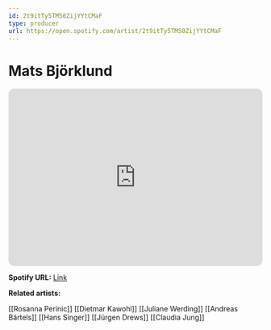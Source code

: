```yaml
---
id: 2t9itTy5TM50ZijYYtCMaF
type: producer
url: https://open.spotify.com/artist/2t9itTy5TM50ZijYYtCMaF
---
```

# Mats Björklund

<iframe style="border-radius:12px" src="https://open.spotify.com/embed/artist/2t9itTy5TM50ZijYYtCMaF" width="100%" height="352" frameBorder="0" allowfullscreen="" allow="autoplay; clipboard-write; encrypted-media; fullscreen; picture-in-picture" loading="lazy"></iframe>

**Spotify URL:** [Link](https://open.spotify.com/artist/2t9itTy5TM50ZijYYtCMaF)

**Related artists:**

[[Rosanna Perinic]]
[[Dietmar Kawohl]]
[[Juliane Werding]]
[[Andreas Bärtels]]
[[Hans Singer]]
[[Jürgen Drews]]
[[Claudia Jung]]
